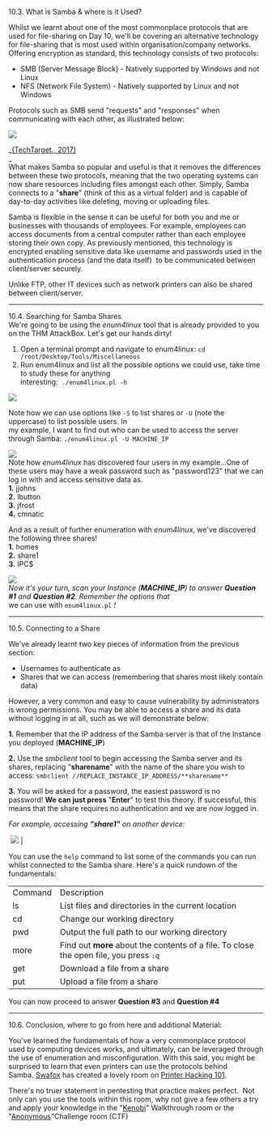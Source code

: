 
10.3. What is Samba & where is it Used?  
  
Whilst we learnt about one of the most commonplace protocols that are used for file-sharing on Day 10, we'll be covering an alternative technology for file-sharing that is most used within organisation/company networks. Offering encryption as standard, this technology consists of two protocols:

- SMB (Server Message Block) - Natively supported by Windows and not Linux
- NFS (Network File System) - Natively supported by Linux and not Windows

Protocols such as SMB send "requests" and "responses" when communicating with each other, as illustrated below:

![](https://cdn.ttgtmedia.com/rms/onlineImages/networking-smb_mobile.jpg)

_[(TechTarget., 2017)](https://searchnetworking.techtarget.com/definition/Server-Message-Block-Protocol)  
_  
What makes Samba so popular and useful is that it removes the differences between these two protocols, meaning that the two operating systems can now share resources including files amongst each other. Simply, Samba connects to a "**share**" (think of this as a virtual folder) and is capable of day-to-day activities like deleting, moving or uploading files.

Samba is flexible in the sense it can be useful for both you and me or businesses with thousands of employees. For example, employees can access documents from a central computer rather than each employee storing their own copy. As previously mentioned, this technology is encrypted enabling sensitive data like username and passwords used in the authentication process (and the data itself)  to be communicated between client/server securely.

Unlike FTP, other IT devices such as network printers can also be shared between client/server.

---

10.4. Searching for Samba Shares  
We're going to be using the _enum4linux_ tool that is already provided to you on the THM AttackBox. Let's get our hands dirty!  
  

1. Open a terminal prompt and navigate to enum4linux: `cd /root/Desktop/Tools/Miscellaneous`
2. Run enum4linux and list all the possible options we could use, take time to study these for anything  
    interesting:  `./enum4linux.pl -h`

![](https://assets.tryhackme.com/additional/cmn-aoc2020/day-11/img1.png)

Note how we can use options like `-S` to list shares or `-U` (note the uppercase) to list possible users. In  
my example, I want to find out who can be used to access the server through Samba: `./enum4linux.pl -U MACHINE_IP`

![](https://assets.tryhackme.com/additional/cmn-aoc2020/day-11/img2.png)  
Note how _enum4linux_ has discovered four users in my example...One of these users may have a weak password such as "password123" that we can log in with and access sensitive data as.  
**1.** jjohns  
**2.** lbutton  
**3.** jfrost  
**4.** cmnatic

And as a result of further enumeration with _enum4linux_, we've discovered the following three shares!  
**1.** homes  
**2.** share1  
**3.** IPC$

![](https://assets.tryhackme.com/additional/cmn-aoc2020/day-11/img3.png)  
_Now it's your turn, scan your Instance (**MACHINE_IP**) to answer **Question #1** and **Question #2**. Remember the options that_  
we can use with `enum4linux.pl` _!_

---

10.5. Connecting to a Share

We've already learnt two key pieces of information from the previous section:  

- Usernames to authenticate as
- Shares that we can access (remembering that shares most likely contain data)

However, a very common and easy to cause vulnerability by administrators is wrong permissions. You may be able to access a share and its data without logging in at all, such as we will demonstrate below:

**1.** Remember that the IP address of the Samba server is that of the Instance  you deployed (**MACHINE_IP**)

**2.** Use the _smbclient_ tool to begin accessing the Samba server and its shares, replacing "**sharename**" with the name of the share you wish to access: `smbclient //REPLACE_INSTANCE_IP_ADDRESS/**sharename**`

**3.** You will be asked for a password, the easiest password is no password! **We can just press** "**Enter**" to test this theory. If successful, this means that the share requires no authentication and we are now logged in.

_For example, accessing **"share1"** on another device:_

 ![](https://assets.tryhackme.com/additional/cmn-aoc2020/day-11/img4.png) |

You can use the `help` command to list some of the commands you can run whilst connected to the Samba share. Here's a quick rundown of the fundamentals:

|||
|---|---|
|Command|Description|
|ls|List files and directories in the current location|
|cd <directory>|Change our working directory|
|pwd|Output the full path to our working directory|
|more <filename>|Find out **more** about the contents of a file. To close the open file, you press `:q`|
|get <filename>|Download a file from a share|
|put <filename>|Upload a file from a share|

  

You can now proceed to answer **Question #3** and **Question #4**

---

10.6. Conclusion, where to go from here and additional Material:  
  
You've learned the fundamentals of how a very commonplace protocol used by computing devices works, and ultimately, can be leveraged through the use of enumeration and misconfiguration. With this said, you might be surprised to learn that even printers can use the protocols behind Samba. [Swafox](https://tryhackme.com/p/Swafox) has created a lovely room on [Printer Hacking 101](https://tryhackme.com/room/printerhacking101).

There's no truer statement in pentesting that practice makes perfect.  Not only can you use the tools within this room, why not give a few others a try and apply your knowledge in the "[Kenobi](https://tryhackme.com/room/kenobi)" Walkthrough room or the "[Anonymous](https://tryhackme.com/room/anonymous)"Challenge room (CTF)
